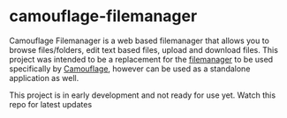 # camouflage-filemanager

Camouflage Filemanager is a web based filemanager that allows you to browse files/folders, edit text based files, upload and download files. This project was intended to be a replacement for the [filemanager](https://github.com/OpusCapita/filemanager) to be used specifically by [Camouflage](https://github.com/testinggospels/camouflage), however can be used as a standalone application as well.

This project is in early development and not ready for use yet. Watch this repo for latest updates
